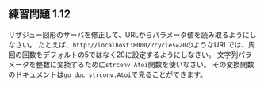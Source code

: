 ## 練習問題 1.12

リザジュー図形のサーバを修正して、URLからパラメータ値を読み取るようにしなさい。
たとえば、`http://localhost:8000/?cycles=20`のようなURLでは、周回の回数をデフォルトの5ではなく20に設定するようにしなさい。
文字列パラメータを整数に変換するために`strconv.Atoi`関数を使いなさい。
その変換関数のドキュメントは`go doc strconv.Atoi`で見ることができます。